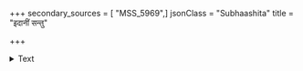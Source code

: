 +++
secondary_sources = [ "MSS_5969",]
jsonClass = "Subhaashita"
title = "इदानीं सन्तु"

+++

<details><summary>Text</summary>

इदानीं सन्तु काव्यानि बहूनि जगतीतले।  
यदादर्शमयं काव्यम् आद्यं तत् तु तदेव हा॥
</details>
